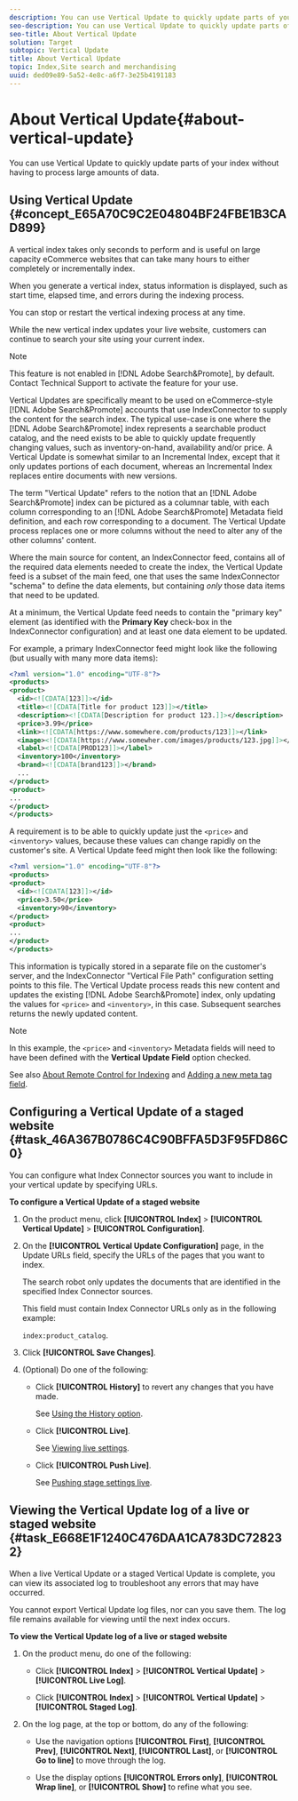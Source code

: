 ```yaml
---
description: You can use Vertical Update to quickly update parts of your index without having to process large amounts of data.
seo-description: You can use Vertical Update to quickly update parts of your index without having to process large amounts of data.
seo-title: About Vertical Update
solution: Target
subtopic: Vertical Update
title: About Vertical Update
topic: Index,Site search and merchandising
uuid: ded09e89-5a52-4e8c-a6f7-3e25b4191183
---
```


# About Vertical Update{#about-vertical-update}

You can use Vertical Update to quickly update parts of your index without having to process large amounts of data.

## Using Vertical Update {#concept_E65A70C9C2E04804BF24FBE1B3CAD899} 

A vertical index takes only seconds to perform and is useful on large capacity eCommerce websites that can take many hours to either completely or incrementally index.

When you generate a vertical index, status information is displayed, such as start time, elapsed time, and errors during the indexing process.

You can stop or restart the vertical indexing process at any time.

While the new vertical index updates your live website, customers can continue to search your site using your current index.

>[!NOTE]
>
>This feature is not enabled in [!DNL Adobe Search&amp;Promote], by default. Contact Technical Support to activate the feature for your use.

Vertical Updates are specifically meant to be used on eCommerce-style [!DNL Adobe Search&amp;Promote] accounts that use IndexConnector to supply the content for the search index. The typical use-case is one where the [!DNL Adobe Search&amp;Promote] index represents a searchable product catalog, and the need exists to be able to quickly update frequently changing values, such as inventory-on-hand, availability and/or price. A Vertical Update is somewhat similar to an Incremental Index, except that it only updates portions of each document, whereas an Incremental Index replaces entire documents with new versions.

The term "Vertical Update" refers to the notion that an [!DNL Adobe Search&amp;Promote] index can be pictured as a columnar table, with each column corresponding to an [!DNL Adobe Search&amp;Promote] Metadata field definition, and each row corresponding to a document. The Vertical Update process replaces one or more columns without the need to alter any of the other columns' content.

Where the main source for content, an IndexConnector feed, contains all of the required data elements needed to create the index, the Vertical Update feed is a subset of the main feed, one that uses the same IndexConnector "schema" to define the data elements, but containing *only* those data items that need to be updated.

At a minimum, the Vertical Update feed needs to contain the "primary key" element (as identified with the **Primary Key** check-box in the IndexConnector configuration) and at least one data element to be updated.

For example, a primary IndexConnector feed might look like the following (but usually with many more data items):

```xml
<?xml version="1.0" encoding="UTF-8"?>
<products>
<product>
  <id><![CDATA[123]]></id>
  <title><![CDATA[Title for product 123]]></title>
  <description><![CDATA[Description for product 123.]]></description>
  <price>3.99</price>
  <link><![CDATA[https://www.somewhere.com/products/123]]></link>
  <image><![CDATA[https://www.somewher.com/images/products/123.jpg]]></image>
  <label><![CDATA[PROD123]]></label>
  <inventory>100</inventory>
  <brand><![CDATA[brand123]]></brand>
  ...
</product>
<product>
...
</product>
</products>
```

A requirement is to be able to quickly update just the `<price>` and `<inventory>` values, because these values can change rapidly on the customer's site. A Vertical Update feed might then look like the following:

```xml
<?xml version="1.0" encoding="UTF-8"?>
<products>
<product>
  <id><![CDATA[123]]></id>
  <price>3.50</price>
  <inventory>90</inventory>
</product>
<product>
...
</product>
</products>
```

This information is typically stored in a separate file on the customer's server, and the IndexConnector "Vertical File Path" configuration setting points to this file. The Vertical Update process reads this new content and updates the existing [!DNL Adobe Search&amp;Promote] index, only updating the values for `<price>` and `<inventory>`, in this case. Subsequent searches returns the newly updated content.

>[!NOTE]
>
>In this example, the `<price>` and `<inventory>` Metadata fields will need to have been defined with the **Vertical Update Field** option checked.

See also [About Remote Control for Indexing](../c-about-index-menu/c-about-remote-control-for-indexing.md#concept_C79B322190E84106A434E5C6D4A4118F) and [Adding a new meta tag field](../c-about-settings-menu/c-about-metadata-menu.md#task_6DF188C0FC7F4831A4444CA9AFA615E5). 

## Configuring a Vertical Update of a staged website {#task_46A367B0786C4C90BFFA5D3F95FD86C0}

You can configure what Index Connector sources you want to include in your vertical update by specifying URLs.

<!-- 

t_configuring_a_vertical_update_of_a_staged_website.xml

 -->

**To configure a Vertical Update of a staged website** 

1. On the product menu, click **[!UICONTROL Index]** > **[!UICONTROL Vertical Update]** > **[!UICONTROL Configuration]**.
1. On the **[!UICONTROL Vertical Update Configuration]** page, in the Update URLs field, specify the URLs of the pages that you want to index.

   The search robot only updates the documents that are identified in the specified Index Connector sources.

   This field must contain Index Connector URLs only as in the following example:

   `index:product_catalog`. 
1. Click **[!UICONTROL Save Changes]**.
1. (Optional) Do one of the following:

    * Click **[!UICONTROL History]** to revert any changes that you have made.

      See [Using the History option](../t-using-the-history-option.md#task_70DD3F87A67242BBBD2CB27156F43002). 
    
    * Click **[!UICONTROL Live]**.

      See [Viewing live settings](../c-about-staging.md#task_401A0EBDB5DB4D4CA933CBA7BECDC10F). 
    
    * Click **[!UICONTROL Push Live]**.

      See [Pushing stage settings live](../c-about-staging.md#task_44306783B4C0408AAA58B471DAF2D9A4).

## Viewing the Vertical Update log of a live or staged website {#task_E668E1F1240C476DAA1CA783DC728232}

When a live Vertical Update or a staged Vertical Update is complete, you can view its associated log to troubleshoot any errors that may have occurred.

<!-- 

t_viewing_the_vertical_update_log_of_a_live_or_staged_website.xml

 -->

You cannot export Vertical Update log files, nor can you save them. The log file remains available for viewing until the next index occurs.

**To view the Vertical Update log of a live or staged website** 

1. On the product menu, do one of the following:

    * Click **[!UICONTROL Index]** > **[!UICONTROL Vertical Update]** > **[!UICONTROL Live Log]**. 
    
    * Click **[!UICONTROL Index]** > **[!UICONTROL Vertical Update]** > **[!UICONTROL Staged Log]**.

1. On the log page, at the top or bottom, do any of the following:

    * Use the navigation options **[!UICONTROL First]**, **[!UICONTROL Prev]**, **[!UICONTROL Next]**, **[!UICONTROL Last]**, or **[!UICONTROL Go to line]** to move through the log. 
    
    * Use the display options **[!UICONTROL Errors only]**, **[!UICONTROL Wrap line]**, or **[!UICONTROL Show]** to refine what you see.

